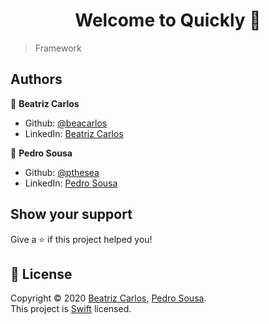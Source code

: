
<h1 align="center">Welcome to Quickly  👋</h1>

> Framework

## Authors

 👤 **Beatriz Carlos**

* Github: [@beacarlos](https://github.com/beacarlos)
* LinkedIn: [Beatriz Carlos](https://www.linkedin.com/in/beatriz-carlos-936a07192/)

 👤 **Pedro Sousa**
* Github: [@pthesea](https://github.com/pthesea)
* LinkedIn: [Pedro Sousa](https://www.linkedin.com/in/pedrosousa27)

## Show your support

Give a ⭐️ if this project helped you!

## 📝 License

Copyright © 2020 [Beatriz Carlos](https://github.com/beacarlos), [Pedro Sousa](https://www.linkedin.com/in/joaopedro27).<br />
This project is [Swift]() licensed.
